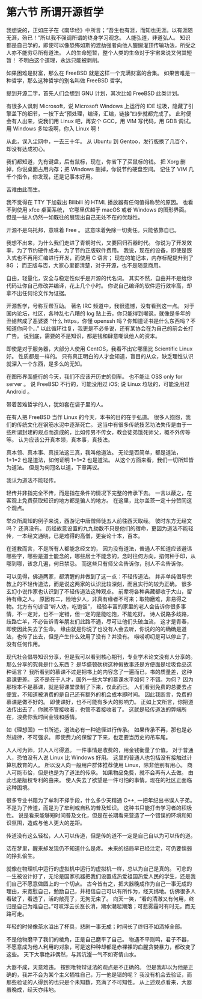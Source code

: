 # 第六节 所谓开源哲学

我想说的，正如庄子在《南华经》中所言；“吾生也有涯，而知也无涯。以有涯随无涯，殆已！”所以我不强调所谓的终身学习观念。
人能弘道，非道弘人。
知识都是自己学的，即使可以像恐怖如斯的渡劫强者向他人醍醐灌顶传输功法，所受之人亦不能穷尽所有道法。
人的生命短暂，整个人类的生命对于宇宙来说又何其短暂！
不明白这个道理，永远只能被剥削。

如果困难是财富，那么在 FreeBSD 就是这样一个充满财富的合集。
如果苦难是一种哲学，那么这种哲学的别名叫做 FreeBSD 哲学。

提到开源二字，首先人们会想到 GNU 计划，其次比如 FreeBSD 此类计划。

有很多人讽刺 Microsoft，说 Microsoft Windows 上运行的 IDE 垃圾，隐藏了引擎盖下的细节，一按下去“预处理，编译，汇编，链接”四步就都完成了。
此时便会有人出来，说我们用 Linux 吧，再安个 GCC，用 VIM 写代码，用 GDB 调试。
用 Windows 多垃圾啊，你入 Linux 啊！

从此，误入尘网中，一去三十年。
从 Ubuntu 到 Gentoo，发行版换了几百个，却没有达成初心。

我们都知道，先有键盘，后有鼠标，现在，你省下了买鼠标的钱。
把 Xorg 删掉，你说桌面占用内存；把 Windows 删掉，你说节约硬盘空间。
记住了 VIM 几千个指令，你发现，还是记事本好用。

苦难由此而生。

我不觉得在 TTY 下加载出 Bilibili 的 HTML 播放器有任何值得称赞的原因。
也看不到使用 xfce 桌面系统，
它哪里优越于 macOS 或者 Windows 的图形界面。
但是一些人仍然一如既往的展现出自己无处不在的优越性。

开源不是乌托邦，意味着 Free 。
这意味着免除一切责任。只能依靠自已。

我想不出来，为什么我们走进了青铜时代，又要回归石器时代。
你说为了开发效率，为了节约硬件成本，为了节约正版软件费用。
我说，现在的设备，即使是嵌入式也不再用汇编进行开发，而使用 C 语言；
现在的笔记本，内存标配提升到了 8G ；
而正版与否，大家心里都清楚，对于开源，也不是随意商用。

自由，轻量化，安全与稳定性似乎是开源的代名词。
其实不然，自由并不是给你代码让你自己修改并编译，花上几个小时。
你说自己编译的软件运行效率高，却拿不出任何论文作为证据。

开源哲学，号称互帮互助。
著名 IRC 频道中，我很遗憾，没有看到这一点。
对于国内论坛，社区，各种乱七八糟的 log 贴上去，你只能得到嘲讽，就像是多年的丑媳熬成了恶婆婆
“什么 https，你懂 openssh 吗？你知道证书是什么东西吗？不知道你问个…”
以此循环往复，我更是不必多说，还有某协会在为自己的前会长打广告。
说到底，需要的不是知识，都是钱和肆意嘲讽他人的资本。

即使是对于服务器，大部分人使用 CentOS，我看不出它哪里比 Scientific Linux 好。
性质都是一样的。
只有真正明白的人才会知道，盲目的从众，缺乏理性认识就深入一个东西，是多么的无知。

在图形界面盛行的今天，我们不应该开历史的倒车。
也不能让 OSS only for server 。
说 FreeBSD 不行的，可能没用过 iOS; 说 Linux 垃圾的，可能没用过 Android 。

带着苦难哲学的人，犹如套在袋子里的人。

在有人把 FreeBSD 当作 Linux 的今天，本书的目的在于弘道。
很多人抱怨，我们的传统文化在钢筋水泥中逐渐死亡。
这当中有很多传统技艺功法失传是由于一些所谓封建的观点而造成的，比如传男不传女，教会徒弟饿死师父，概不外传等等。
认为应该公开真本领，真本事，真技法。

真本领、真本事、真技法这三真，我叫他道法。
无论是否简单，都是道法，1+1=2 也是道法，如何证明 1+1=2 也是道法。
从这个方面来看，我们一切所知皆为道法。
但是为何冠名以道，下章再议。

我认为道法不能轻传。

轻传并非指完全不传，而是指在条件的情况下完整的传承下去。
一言以蔽之，在客观上免费获取知识的地方都是骗人的地方。
在这里，比尔盖茨一定十分赞同这个观点。

举众所周知的例子来说，西游记中唐僧师徒五人前往西天取经。
彼时东方无经文吗？
还真没有。
历经故意设置的九九劫数不只是他们的宿命，更因为道法不能轻传，一本经文通晓，已是难得的高僧，更妄论十本，百本。

在道教而言，不是所有人都能念经文的，
因为没有道法，普通人不知道应该避讳哪些字，哪些是道士能念的，哪些居士不能念的，念时往何方向，掐何种手印，从哪到哪，该念几遍，何日禁忌。
而这些只有师父会告诉你，别人不会告诉你。

可以见得，佛道两家，都清醒的并做到了这一点：不轻传道法。
并非单纯倡导宗教上的不轻传道法，而是说这两家的认识比较深刻，而且实行的较为正确。
很多玄幻小说作家也认识到了不轻传道法这种观点。
前辈将各种典藏都收于大山，留待有缘之人。
原因有二，险地少人，非真有缘者不可来；取物磨难，非易得之物。北方有句谚语“听人劝，吃饱饭”，
经验丰富的家里的老人会告诉你很多事情，不一定对，也不一定错，但一定的是能吃饱，不能吃好。
诗人说路多歧路，歧路亡羊，不必告诉青年朋友们此路不通，尽可让他们头破血流，
这才是青春，即使因此失去了生命。
缘由就是你说了也没有人会去听，你说的的的确确是道法，也传了出去，但是产生什么效用了没有？并没有。
唠唠叨叨是可以停止了，没有任何作用。

现代社会倡导知识分享，但是我可以看到核心期刊，专业学术论文没有人分享的。
那么分享的究竟是什么东西？
是华盛顿砍树这种假故事还是方便面是垃圾食品这种谣言？
我所看到的慕课不过是把书上的内容念了一遍而已，书的质量差，这种慕课更差。
这不是在于人才，国外一些大学的慕课水平如何？不错。为何？
因为那根本不是慕课，就是将课堂录制了下来，仅此而已。
人们看到免费的总要去占便宜，不知道被消费的是自己还有额外的机会成本即时间。
因此我断言，免费的慕课是做不好的。
即使课好，也不可能有多大的影响力。
正如上文所言，你把道法传出去了，你就不管接收者，也管不着接收者了。
这就是轻传道法的弊端所在，浪费你我时间金钱和感情。

如《理想国》一书所述，道法必有一种途径进行传承。
如果传承不再，那也是必然规律，不可强求。
即使费力的保留了下来，也定要当历史的吊车尾。

人人可为师，非人人可得道。
一件事情是收费的，用金钱衡量了价值。
对于普通人，恐怕没有人说 Linux 比 Windows 好用。
这里的普通人也包括没有接触过计算机教育的人。
所以没人向一般用户群体推荐使用 Linux，除非他别有用心。
商人可能市侩，但是也是为了道法的传承。
如果物品免费，就不会再有人去做。
由此也是版权专利的由来。
使人失去了欲望是一件可怕的事情。现在的社区正面临这种困境。

很多专业书籍为了牟利不择手段，什么多少天精通 C++, 一把年纪出书误人子弟。
不是为了传道，而是为了牟利或自私的普及知识。
这种书只能打击学习者的积极性。
说是看来能够短时间普及文化，但是在长期看来营造了一个错误的环境和知识氛围，造成与他人更大的差距。

传道没有这么轻松，人人可以传道，但是传的道不一定是自己自以为可以传的道。

活在梦里，醒来却发现仍不知道什么是疼。
未来的结局早已经注定，可仍要懦弱的挣扎偷生。

就像在物理机中运行的虚拟机中运行的虚拟机一样，总以为自己是真的。
可悲的一生被设计好了，无论是国家机器把我们设置成热爱祖国热爱人民的学生，还是我们自己不愿意做圆上的一个切点。
古今皆有之，把大器晚成作为自己一事无成的理由，来宽慰自己，勉励自己，并相信自己可以有所作为，经天纬地。仿佛很多人看破了，看透了，活的敞亮了，无拘无束了。
向天一笑，“看的清澈又有何用，终归是自己为难自己。”可叹浮云长涨长消，潮水潮起潮落；可悲雾霾时有时无，而无路可走。

年轻的时候像茶水溢出了杯具，悲剧一事无成；时间长了终归不如洒掉全部。

不是他物磨平了我们的棱角，正是自己磨平了自己。
物遇不平则鸣，君子不器，不愿意成为他人利用的对象，可是这种种却都是赤裸裸的血腥贪婪暴力，都改变了这些。
天下大事绝非偶然，与其沆瀣一气不如寄情山水。

大器不成，天意难违。
按照唯物辩证法的观点是不正确的。
但是我却以为他是正确的，我并不会为某个主义牺牲自己，万一他是错的呢？
我没有机会去验证，而那些验证的人得到的也只是个未知数，充满了不可知性。
从上述观点看来，大器虽晚成，经天亦纬地。
